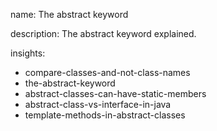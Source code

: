 name: The abstract keyword

description: The abstract keyword explained.

insights:

- compare-classes-and-not-class-names
- the-abstract-keyword
- abstract-classes-can-have-static-members
- abstract-class-vs-interface-in-java
- template-methods-in-abstract-classes
